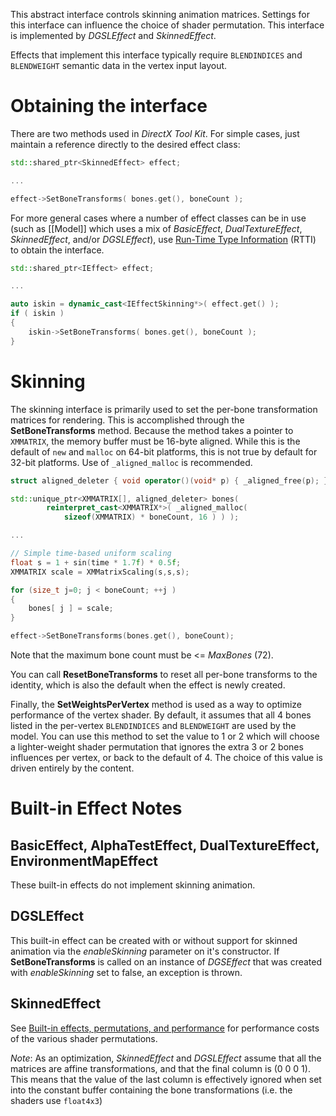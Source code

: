 This abstract interface controls skinning animation matrices. Settings for this interface can influence the choice of shader permutation. This interface is implemented by _DGSLEffect_ and _SkinnedEffect_.

Effects that implement this interface typically require ``BLENDINDICES`` and ``BLENDWEIGHT`` semantic data in the vertex input layout.

# Obtaining the interface
There are two methods used in _DirectX Tool Kit_. For simple cases, just maintain a reference directly to the desired effect class:

```cpp
std::shared_ptr<SkinnedEffect> effect;

...

effect->SetBoneTransforms( bones.get(), boneCount );
```

For more general cases where a number of effect classes can be in use (such as [[Model]] which uses a mix of _BasicEffect_, _DualTextureEffect_, _SkinnedEffect_, and/or _DGSLEffect_), use [Run-Time Type Information](https://en.wikipedia.org/wiki/Run-time_type_information) (RTTI) to obtain the interface.

```cpp
std::shared_ptr<IEffect> effect;

...

auto iskin = dynamic_cast<IEffectSkinning*>( effect.get() );
if ( iskin )
{
    iskin->SetBoneTransforms( bones.get(), boneCount );
}
```

# Skinning
The skinning interface is primarily used to set the per-bone transformation matrices for rendering. This is accomplished through the **SetBoneTransforms** method.  Because the method takes a pointer to ``XMMATRIX``, the memory buffer must be 16-byte aligned. While this is the default of ``new`` and ``malloc`` on 64-bit platforms, this is not true by default for 32-bit platforms. Use of ``_aligned_malloc`` is recommended.

```cpp
struct aligned_deleter { void operator()(void* p) { _aligned_free(p); } };

std::unique_ptr<XMMATRIX[], aligned_deleter> bones(
        reinterpret_cast<XMMATRIX*>( _aligned_malloc(
            sizeof(XMMATRIX) * boneCount, 16 ) ) );

...

// Simple time-based uniform scaling
float s = 1 + sin(time * 1.7f) * 0.5f;
XMMATRIX scale = XMMatrixScaling(s,s,s);

for (size_t j=0; j < boneCount; ++j )
{
    bones[ j ] = scale;
}

effect->SetBoneTransforms(bones.get(), boneCount);
```

Note that the maximum bone count must be <= _MaxBones_ (72).

You can call **ResetBoneTransforms** to reset all per-bone transforms to the identity, which is also the default when the effect is newly created.

Finally, the **SetWeightsPerVertex** method is used as a way to optimize performance of the vertex shader. By default, it assumes that all 4 bones listed in the per-vertex ``BLENDINDICES`` and ``BLENDWEIGHT`` are used by the model. You can use this method to set the value to 1 or 2 which will choose a lighter-weight shader permutation that ignores the extra 3 or 2 bones influences per vertex, or back to the default of 4. The choice of this value is driven entirely by the content.

# Built-in Effect Notes

## BasicEffect, AlphaTestEffect, DualTextureEffect, EnvironmentMapEffect
These built-in effects do not implement skinning animation.

## DGSLEffect
This built-in effect can be created with or without support for skinned animation via the _enableSkinning_ parameter on it's constructor. If **SetBoneTransforms** is called on an instance of _DGSEffect_ that was created with _enableSkinning_ set to false, an exception is thrown.

## SkinnedEffect
See [Built-in effects, permutations, and performance](http://www.shawnhargreaves.com/blog/built-in-effects-permutations-and-performance.html) for performance costs of the various shader permutations.

*Note*: As an optimization, _SkinnedEffect_ and _DGSLEffect_ assume that all the matrices are affine transformations, and that the final column is (0 0 0 1). This means that the value of the last column is effectively ignored when set into the constant buffer containing the bone transformations (i.e. the shaders use ``float4x3``)
